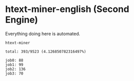 # htext-miner-english (Second Engine)

Everything doing here is automated.

```
htext-miner

total: 393/9523 (4.126850782316497%)

job0: 88
job1: 99
job2: 136
job3: 70
```